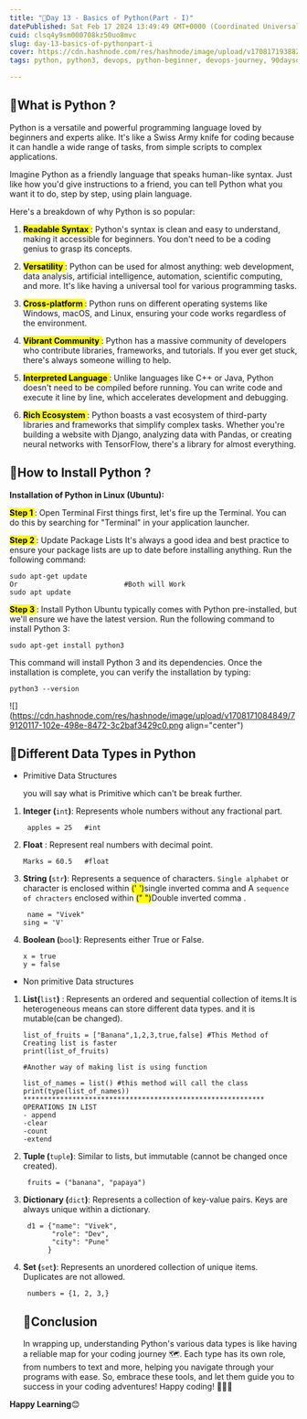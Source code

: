 ```yaml
---
title: "🐍Day 13 - Basics of Python(Part - I)"
datePublished: Sat Feb 17 2024 13:49:49 GMT+0000 (Coordinated Universal Time)
cuid: clsq4y9sm000708kz50uo8mvc
slug: day-13-basics-of-pythonpart-i
cover: https://cdn.hashnode.com/res/hashnode/image/upload/v1708171938824/06a3d2a9-3a94-4095-99d6-4c2519b6fb6d.png
tags: python, python3, devops, python-beginner, devops-journey, 90daysofdevops, trainwithshubham, vivekmoudekar

---
```


## 🐍What is Python ?

Python is a versatile and powerful programming language loved by beginners and experts alike. It's like a Swiss Army knife for coding because it can handle a wide range of tasks, from simple scripts to complex applications.

Imagine Python as a friendly language that speaks human-like syntax. Just like how you'd give instructions to a friend, you can tell Python what you want it to do, step by step, using plain language.

Here's a breakdown of why Python is so popular:

1. **<mark>Readable Syntax </mark>** : Python's syntax is clean and easy to understand, making it accessible for beginners. You don't need to be a coding genius to grasp its concepts.
    
2. **<mark>Versatility </mark>** : Python can be used for almost anything: web development, data analysis, artificial intelligence, automation, scientific computing, and more. It's like having a universal tool for various programming tasks.
    
3. **<mark>Cross-platform </mark>** : Python runs on different operating systems like Windows, macOS, and Linux, ensuring your code works regardless of the environment.
    
4. **<mark>Vibrant Community </mark>** : Python has a massive community of developers who contribute libraries, frameworks, and tutorials. If you ever get stuck, there's always someone willing to help.
    
5. **<mark>Interpreted Language </mark>** : Unlike languages like C++ or Java, Python doesn't need to be compiled before running. You can write code and execute it line by line, which accelerates development and debugging.
    
6. **<mark>Rich Ecosystem </mark>** : Python boasts a vast ecosystem of third-party libraries and frameworks that simplify complex tasks. Whether you're building a website with Django, analyzing data with Pandas, or creating neural networks with TensorFlow, there's a library for almost everything.
    

## **🐍How to Install Python ?**

**Installation of Python in Linux (Ubuntu):**

**<mark>Step 1 </mark>** : Open Terminal First things first, let's fire up the Terminal. You can do this by searching for "Terminal" in your application launcher.

**<mark>Step 2 </mark>** : Update Package Lists It's always a good idea and best practice to ensure your package lists are up to date before installing anything. Run the following command:

```plaintext
sudo apt-get update
Or                          #Both will Work
sudo apt update
```

**<mark>Step 3 </mark>** : Install Python Ubuntu typically comes with Python pre-installed, but we'll ensure we have the latest version. Run the following command to install Python 3:

```plaintext
sudo apt-get install python3
```

This command will install Python 3 and its dependencies. Once the installation is complete, you can verify the installation by typing:

```plaintext
python3 --version
```

![](https://cdn.hashnode.com/res/hashnode/image/upload/v1708171084849/79120117-102e-498e-8472-3c2baf3429c0.png align="center")

## 🐍Different Data Types in Python

* Primitive Data Structures
    
    you will say what is Primitive which can't be break further.
    

1. **Integer (**`int`**)**: Represents whole numbers without any fractional part.
    
    ```plaintext
     apples = 25   #int
    ```
    
2. **Float** : Represent real numbers with decimal point.
    
    ```plaintext
    Marks = 60.5   #float
    ```
    
3. **String (**`str`**)**: Represents a sequence of characters. `Single alphabet` or character is enclosed within <mark>(' ')</mark>single inverted comma and A `sequence of chracters` enclosed within <mark>(" ")</mark>Double inverted comma .
    
    ```plaintext
     name = "Vivek"
    sing = 'V'
    ```
    
4. **Boolean (**`bool`**)**: Represents either True or False.
    
    ```plaintext
    x = true
    y = false
    ```
    

* Non primitive Data structures
    

1. **List(**`list`**)** : Represents an ordered and sequential collection of items.It is heterogeneous means can store different data types. and it is mutable(can be changed).
    
    ```plaintext
    list_of_fruits = ["Banana",1,2,3,true,false] #This Method of Creating list is faster
    print(list_of_fruits)
    
    #Another way of making list is using function
    
    list_of_names = list() #this method will call the class
    print(type(list_of_names))
    ***********************************************************
    OPERATIONS IN LIST
    - append
    -clear
    -count
    -extend
    ```
    
2. **Tuple (**`tuple`**)**: Similar to lists, but immutable (cannot be changed once created).
    
    ```plaintext
     fruits = ("banana", "papaya")
    ```
    
3. **Dictionary (**`dict`**)**: Represents a collection of key-value pairs. Keys are always unique within a dictionary.
    
    ```plaintext
     d1 = {"name": "Vivek",
           "role": "Dev", 
           "city": "Pune"
          }
    ```
    
4. **Set (**`set`**)**: Represents an unordered collection of unique items. Duplicates are not allowed.
    
    ```plaintext
     numbers = {1, 2, 3,}
    ```
    
    ## 🚧Conclusion
    
    In wrapping up, understanding Python's various data types is like having a reliable map for your coding journey 🗺️. Each type has its own role, from numbers to text and more, helping you navigate through your programs with ease. So, embrace these tools, and let them guide you to success in your coding adventures! Happy coding! 🚀🐍😊
    

**Happy Learning**😊